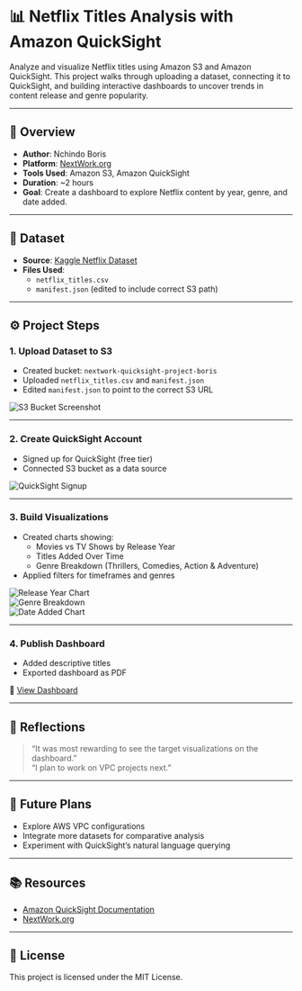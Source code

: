 # 📊 Netflix Titles Analysis with Amazon QuickSight

Analyze and visualize Netflix titles using Amazon S3 and Amazon QuickSight. This project walks through uploading a dataset, connecting it to QuickSight, and building interactive dashboards to uncover trends in content release and genre popularity.

---

## 🧠 Overview

- **Author**: Nchindo Boris  
- **Platform**: [NextWork.org](https://nextwork.org)  
- **Tools Used**: Amazon S3, Amazon QuickSight  
- **Duration**: ~2 hours  
- **Goal**: Create a dashboard to explore Netflix content by year, genre, and date added.

---

## 📁 Dataset

- **Source**: [Kaggle Netflix Dataset](https://www.kaggle.com/datasets/shivamb/netflix-shows)
- **Files Used**:
  - `netflix_titles.csv`
  - `manifest.json` (edited to include correct S3 path)

---

## ⚙️ Project Steps

### 1. Upload Dataset to S3
- Created bucket: `nextwork-quicksight-project-boris`
- Uploaded `netflix_titles.csv` and `manifest.json`
- Edited `manifest.json` to point to the correct S3 URL

![S3 Bucket Screenshot](https://yourdomain.com/images/s3-bucket.png)

---

### 2. Create QuickSight Account
- Signed up for QuickSight (free tier)
- Connected S3 bucket as a data source

![QuickSight Signup](https://yourdomain.com/images/quicksight-signup.png)

---

### 3. Build Visualizations
- Created charts showing:
  - Movies vs TV Shows by Release Year
  - Titles Added Over Time
  - Genre Breakdown (Thrillers, Comedies, Action & Adventure)
- Applied filters for timeframes and genres

![Release Year Chart](https://yourdomain.com/images/release-year-chart.png)  
![Genre Breakdown](https://yourdomain.com/images/genre-breakdown.png)  
![Date Added Chart](https://yourdomain.com/images/date-added-chart.png)

---

### 4. Publish Dashboard
- Added descriptive titles
- Exported dashboard as PDF

🔗 [View Dashboard](https://eu-north-1.quicksight.aws.amazon.com/sn/account/nextwork-QuickSight-boris/dashboards/8c8a00dc-7ac2-4c53-9d4b-90e9a6cac857)

---

## 💬 Reflections

> “It was most rewarding to see the target visualizations on the dashboard.”  
> “I plan to work on VPC projects next.”

---

## 🔮 Future Plans

- Explore AWS VPC configurations  
- Integrate more datasets for comparative analysis  
- Experiment with QuickSight’s natural language querying

---

## 📚 Resources

- [Amazon QuickSight Documentation](https://docs.aws.amazon.com/quicksight/)
- [NextWork.org](https://nextwork.org)

---

## 📄 License

This project is licensed under the MIT License.